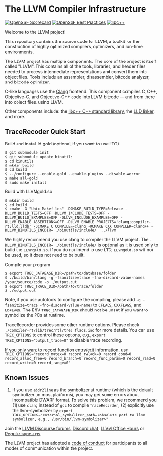 # The LLVM Compiler Infrastructure

[![OpenSSF Scorecard](https://api.securityscorecards.dev/projects/github.com/llvm/llvm-project/badge)](https://securityscorecards.dev/viewer/?uri=github.com/llvm/llvm-project)
[![OpenSSF Best Practices](https://www.bestpractices.dev/projects/8273/badge)](https://www.bestpractices.dev/projects/8273)
[![libc++](https://github.com/llvm/llvm-project/actions/workflows/libcxx-build-and-test.yaml/badge.svg?branch=main&event=schedule)](https://github.com/llvm/llvm-project/actions/workflows/libcxx-build-and-test.yaml?query=event%3Aschedule)

Welcome to the LLVM project!

This repository contains the source code for LLVM, a toolkit for the
construction of highly optimized compilers, optimizers, and run-time
environments.

The LLVM project has multiple components. The core of the project is
itself called "LLVM". This contains all of the tools, libraries, and header
files needed to process intermediate representations and convert them into
object files. Tools include an assembler, disassembler, bitcode analyzer, and
bitcode optimizer.

C-like languages use the [Clang](http://clang.llvm.org/) frontend. This
component compiles C, C++, Objective-C, and Objective-C++ code into LLVM bitcode
-- and from there into object files, using LLVM.

Other components include:
the [libc++ C++ standard library](https://libcxx.llvm.org),
the [LLD linker](https://lld.llvm.org), and more.

## TraceRecoder Quick Start

Build and install ld.gold (optional, if you want to use LTO)
```
$ git submodule init
$ git submodule update binutils
$ cd binutils
$ mkdir build
$ cd build
$ ../configure --enable-gold --enable-plugins --disable-werror
$ make all-gold
$ sudo make install
```

Build with LLVMgold.so
```
$ mkdir build
$ cd build
$ cmake -G "Unix Makefiles" -DCMAKE_BUILD_TYPE=Release -DLLVM_BUILD_TESTS=OFF -DLLVM_INCLUDE_TESTS=OFF -DLLVM_BUILD_EXAMPLES=OFF -DLLVM_INCLUDE_EXAMPLES=OFF -DLLVM_ENABLE_ASSERTIONS=OFF -DLLVM_ENABLE_PROJECTS='clang;compiler-rt;lld;lldb' -DCMAKE_C_COMPILER=clang -DCMAKE_CXX_COMPILER=clang++ -DLLVM_BINUTILS_INCDIR=../binutils/include/  ../llvm 
```
We highly recommend you use clang to compiler the LLVM project. 
The `-DLLVM_BINUTILS_INCDIR=../binutils/include/` is optional as it is used only to build the `LLVMgold.so`. 
If you do not intend to use LTO, `LLVMgold.so` will not be used, so it does not need to be built.

Compile your program
```
$ export TREC_DATABASE_DIR=/path/to/database/folder
$ ./build/bin/clang -g -fsanitize=trace -fno-discard-value-names /your/source/code -o ./output.out
$ export TREC_TRACE_DIR=/path/to/trace/folder
$ ./output.out
```
Note, if you use autotools to configure the compiling, please add `-g -fsanitize=trace -fno-discard-value-names` to `CFLAGS`, `CXXFLAGS`, and `LDFLAGS`.
The ENV `TREC_DATABASE_DIR` should not be unset if you want to symbolize the PCs at runtime.

TraceRecorder provides some other runtime options.
Please check `./compiler-rt/lib/trec/rtl/trec_flags.inc` for more details.
You can use `TREC_OPTIONS` to control these options, e.g., `export TREC_OPTIONS="output_trace=0"` to disable trace recording.

If you only want to record function entry/exit information, use `TREC_OPTIONS="record_mutex=0 record_rwlock=0 record_cond=0 record_alloc_free=0 record_branch=0 record_func_param=0 record_read=0 record_write=0 record_range=0"`

## Known Issues
1. If you use `addr2line` as the symbolizer at runtime (which is the default symbolizer on most platforms), you may get some errors about incompatible DWARF format. To solve this problem, we recommend you (1) use `clang` instead of `gcc` to compile `TraceRecorder`, (2) explicitly use the llvm-symbolizer by `export TREC_OPTIONS="external_symbolizer_path=<absolute path to llvm-symbolizer, e.g., /usr/bin/llvm-symbolizer>"`


Join the [LLVM Discourse forums](https://discourse.llvm.org/), [Discord
chat](https://discord.gg/xS7Z362),
[LLVM Office Hours](https://llvm.org/docs/GettingInvolved.html#office-hours) or
[Regular sync-ups](https://llvm.org/docs/GettingInvolved.html#online-sync-ups).

The LLVM project has adopted a [code of conduct](https://llvm.org/docs/CodeOfConduct.html) for
participants to all modes of communication within the project.
